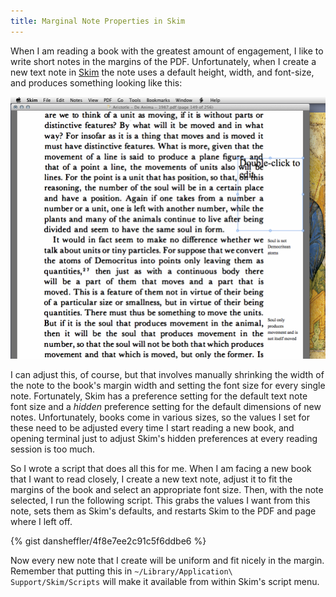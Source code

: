 ```yaml
---
title: Marginal Note Properties in Skim
---
```


When I am reading a book with the greatest amount of engagement, I
like to write short notes in the margins of the PDF.
Unfortunately, when I create a new text note in [Skim] the note
uses a default height, width, and font-size, and produces something
looking like this:

[Skim]: http://skim-app.sourceforge.net

![New text note in Skim with default settings](/images/Screen2014-07-041.png)

I can adjust this, of course, but that involves manually shrinking
the width of the note to the book's margin width and setting the
font size for every single note.  Fortunately, Skim has a
preference setting for the default text note font size and a
*hidden* preference setting for the default dimensions of new
notes.  Unfortunately, books come in various sizes, so the values I
set for these need to be adjusted every time I start reading a new
book, and opening terminal just to adjust Skim's hidden preferences
at every reading session is too much.

So I wrote a script that does all this for me.  When I am facing a
new book that I want to read closely, I create a new text note,
adjust it to fit the margins of the book and select an appropriate
font size.  Then, with the note selected, I run the following
script.  This grabs the values I want from this note, sets them as
Skim's defaults, and restarts Skim to the PDF and page where I left
off.

{% gist dansheffler/4f8e7ee2c91c5f6ddbe6 %}

Now every new note that I create will be uniform and fit nicely in
the margin.  Remember that putting this in `~/Library/Application\
Support/Skim/Scripts` will make it available from within Skim's
script menu.

